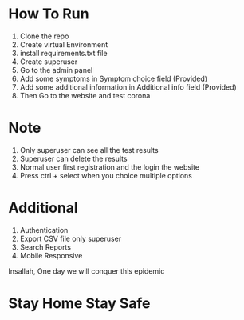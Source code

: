 # How To Run
1. Clone the repo
2. Create virtual Environment
3. install requirements.txt file
4. Create superuser
5. Go to the admin panel
6. Add some symptoms in Symptom choice field (Provided)
7. Add some additional information in Additional info field (Provided)
8. Then Go to the website and test corona

# Note
1. Only superuser can see all the test results
2. Superuser can delete the results
3. Normal user first registration and the login the website
4. Press ctrl + select when you choice multiple options

# Additional
1. Authentication
2. Export CSV file only superuser
3. Search Reports
4. Mobile Responsive

Insallah, One day we will conquer this epidemic
# Stay Home Stay Safe